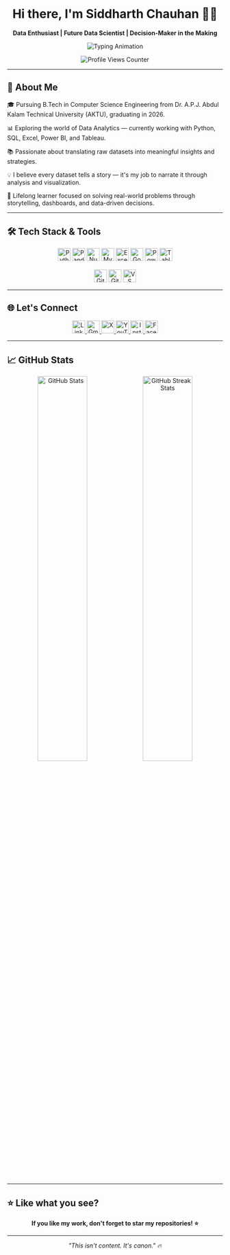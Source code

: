 <h1 align="center">Hi there, I'm Siddharth Chauhan 👋🏻</h1>
<p align="center"><b>Data Enthusiast | Future Data Scientist | Decision-Maker in the Making</b></p>

<p align="center">
  <img src="https://readme-typing-svg.demolab.com?font=Fira+Code&pause=2000&color=00BFFF&center=true&vCenter=true&width=435&lines=Turning+Data+Into+Decisions;Learning+%7C+Analyzing+%7C+Growing" alt="Typing Animation" />
</p>

<p align="center">
  <img src="https://komarev.com/ghpvc/?username=thesiddemigod&label=Profile%20Views&color=0e75b6&style=flat" alt="Profile Views Counter" />
</p>

---

## 📖 About Me
🎓 Pursuing B.Tech in Computer Science Engineering from Dr. A.P.J. Abdul Kalam Technical University (AKTU), graduating in 2026.

📊 Exploring the world of Data Analytics — currently working with Python, SQL, Excel, Power BI, and Tableau.

📚 Passionate about translating raw datasets into meaningful insights and strategies.

💡 I believe every dataset tells a story — it's my job to narrate it through analysis and visualization.

🚀 Lifelong learner focused on solving real-world problems through storytelling, dashboards, and data-driven decisions.

---

## 🛠️ Tech Stack & Tools
<p align="center">
  <img src="https://img.shields.io/badge/Python-3776AB?style=for-the-badge&logo=python&logoColor=white" height="30px" alt="Python"/>
  <img src="https://img.shields.io/badge/Pandas-150458?style=for-the-badge&logo=pandas&logoColor=white" height="30px" alt="Pandas"/>
  <img src="https://img.shields.io/badge/Numpy-013243?style=for-the-badge&logo=numpy&logoColor=white" height="30px" alt="Numpy"/>
  <img src="https://img.shields.io/badge/MySQL-00758F?style=for-the-badge&logo=mysql&logoColor=white" height="30px" alt="MySQL"/>
  <img src="https://img.shields.io/badge/Excel-217346?style=for-the-badge&logo=microsoft-excel&logoColor=white" height="30px" alt="Excel"/>
  <img src="https://img.shields.io/badge/Google%20Sheets-34A853?style=for-the-badge&logo=googlesheets&logoColor=white" height="30px" alt="Google Sheets"/>
  <img src="https://img.shields.io/badge/Power%20BI-F2C811?style=for-the-badge&logo=powerbi&logoColor=black" height="30px" alt="Power BI"/>
  <img src="https://img.shields.io/badge/Tableau-E97627?style=for-the-badge&logo=tableau&logoColor=white" height="30px" alt="Tableau"/>
  <br><br>
  <img src="https://img.shields.io/badge/Git-F05032?style=for-the-badge&logo=git&logoColor=white" height="30px" alt="Git"/>
  <img src="https://img.shields.io/badge/GitHub-181717?style=for-the-badge&logo=github&logoColor=white" height="30px" alt="GitHub"/>
  <img src="https://img.shields.io/badge/VS%20Code-007ACC?style=for-the-badge&logo=visualstudiocode&logoColor=white" height="30px" alt="VS Code"/>
</p>

---

## 🌐 Let's Connect
<p align="center">
  <a href="https://linkedin.com/in/thesiddemigod" target="_blank">
    <img src="https://img.shields.io/badge/LinkedIn-0A66C2?style=for-the-badge&logo=linkedin&logoColor=white" height="30px" alt="LinkedIn"/>
  </a>
  <a href="mailto:siddemigod1@gmail.com" target="_blank">
    <img src="https://img.shields.io/badge/Gmail-D14836?style=for-the-badge&logo=gmail&logoColor=white" height="30px" alt="Gmail"/>
  </a>
  <a href="https://x.com/Thesiddemigod" target="_blank">
    <img src="https://img.shields.io/badge/X-000000?style=for-the-badge&logo=x&logoColor=white" height="30px" alt="X"/>
  </a>
  <a href="https://youtube.com/@thesiddemigod" target="_blank">
    <img src="https://img.shields.io/badge/YouTube-FF0000?style=for-the-badge&logo=youtube&logoColor=white" height="30px" alt="YouTube"/>
  </a>
  <a href="https://instagram.com/thesiddemigod" target="_blank">
    <img src="https://img.shields.io/badge/Instagram-E4405F?style=for-the-badge&logo=instagram&logoColor=white" height="30px" alt="Instagram"/>
  </a>
  <a href="https://facebook.com/thesiddemigod" target="_blank">
    <img src="https://img.shields.io/badge/Facebook-1877F2?style=for-the-badge&logo=facebook&logoColor=white" height="30px" alt="Facebook"/>
  </a>
</p>

---

## 📈 GitHub Stats
<div align="center">
  <img src="https://github-readme-stats.vercel.app/api?username=thesiddemigod&show_icons=true&theme=tokyonight&hide_border=true" width="48%" alt="GitHub Stats"/>
  <img src="https://github-readme-streak-stats.herokuapp.com/?user=thesiddemigod&theme=tokyonight&hide_border=true" width="48%" alt="GitHub Streak Stats"/>
</div>

---

## ⭐ Like what you see?
<p align="center">
  <b>If you like my work, don't forget to star my repositories! ⭐</b>
</p>

---

<p align="center"><i>"This isn't content. It's canon." 🔥</i></p>

